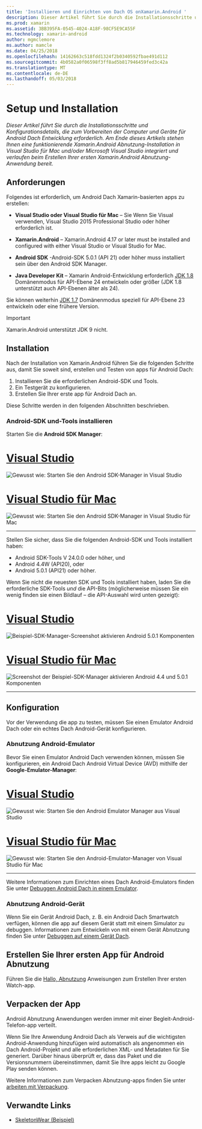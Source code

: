 ```yaml
---
title: 'Installieren und Einrichten von Dach OS onXamarin.Android '
description: Dieser Artikel führt Sie durch die Installationsschritte und Konfigurationsdetails, die zum Vorbereiten der Computer und Geräte für Android Dach Entwicklung erforderlich. Am Ende dieses Artikels stehen Ihnen eine funktionierende Xamarin.Android Abnutzung-Installation in Visual Studio für Mac und/oder Microsoft Visual Studio integriert und verlaufen beim Erstellen Ihrer ersten Xamarin.Android Abnutzung-Anwendung bereit.
ms.prod: xamarin
ms.assetid: 3BB395FA-0545-4024-A18F-98CF5E9CA55F
ms.technology: xamarin-android
author: mgmclemore
ms.author: mamcle
ms.date: 04/25/2018
ms.openlocfilehash: 14162663c518fdd1324f2b0340592fbae491d112
ms.sourcegitcommit: 4b0582a0f06598f3ff8ad5b817946459fed3c42a
ms.translationtype: MT
ms.contentlocale: de-DE
ms.lasthandoff: 05/03/2018
---
```

# <a name="setup-and-installation"></a>Setup und Installation

_Dieser Artikel führt Sie durch die Installationsschritte und Konfigurationsdetails, die zum Vorbereiten der Computer und Geräte für Android Dach Entwicklung erforderlich. Am Ende dieses Artikels stehen Ihnen eine funktionierende Xamarin.Android Abnutzung-Installation in Visual Studio für Mac und/oder Microsoft Visual Studio integriert und verlaufen beim Erstellen Ihrer ersten Xamarin.Android Abnutzung-Anwendung bereit._

## <a name="requirements"></a>Anforderungen

Folgendes ist erforderlich, um Android Dach Xamarin-basierten apps zu erstellen:

-   **Visual Studio oder Visual Studio für Mac** &ndash; Sie Wenn Sie Visual verwenden, Visual Studio 2015 Professional Studio oder höher erforderlich ist.

-   **Xamarin.Android** &ndash; Xamarin.Android 4.17 or later must be installed and configured with either Visual Studio or Visual Studio for Mac.

-   **Android SDK** -Android-SDK 5.0.1 (API 21) oder höher muss installiert sein über den Android SDK Manager.

-   **Java Developer Kit** &ndash; Xamarin Android-Entwicklung erforderlich [JDK 1.8](http://www.oracle.com/technetwork/java/javase/downloads/jdk8-downloads-2133151.html) Domänenmodus für API-Ebene 24 entwickeln oder größer (JDK 1.8 unterstützt auch API-Ebenen älter als 24).

Sie können weiterhin [JDK 1.7](http://www.oracle.com/technetwork/java/javase/downloads/jdk7-downloads-1880260.html) Domänenmodus speziell für API-Ebene 23 entwickeln oder eine frühere Version.

> [!IMPORTANT]
> Xamarin.Android unterstützt JDK 9 nicht.

## <a name="installation"></a>Installation

Nach der Installation von Xamarin.Android führen Sie die folgenden Schritte aus, damit Sie soweit sind, erstellen und Testen von apps für Android Dach: 

1.  Installieren Sie die erforderlichen Android-SDK und Tools.
2.  Ein Testgerät zu konfigurieren.
3.  Erstellen Sie Ihrer erste app für Android Dach an.

Diese Schritte werden in den folgenden Abschnitten beschrieben.


### <a name="install-android-sdk-and-tools"></a>Android-SDK und-Tools installieren 

Starten Sie die **Android SDK Manager**: 

# <a name="visual-studiotabvswin"></a>[Visual Studio](#tab/vswin)

![Gewusst wie: Starten Sie den Android SDK-Manager in Visual Studio](installation-images/vs/sdk-menu.png)

# <a name="visual-studio-for-mactabvsmac"></a>[Visual Studio für Mac](#tab/vsmac)

![Gewusst wie: Starten Sie den Android SDK-Manager in Visual Studio für Mac](installation-images/xs/sdk-menu.png)

-----


Stellen Sie sicher, dass Sie die folgenden Android-SDK und Tools installiert haben:

* Android SDK-Tools V 24.0.0 oder höher, und
* Android 4.4W (API20), oder
* Android 5.0.1 (API21) oder höher.

Wenn Sie nicht die neuesten SDK und Tools installiert haben, laden Sie die erforderliche SDK-Tools *und* die API-Bits (möglicherweise müssen Sie ein wenig finden sie einen Bildlauf &ndash; die API-Auswahl wird unten gezeigt): 

# <a name="visual-studiotabvswin"></a>[Visual Studio](#tab/vswin)

![Beispiel-SDK-Manager-Screenshot aktivieren Android 5.0.1 Komponenten](installation-images/vs/sdk-select.png)

# <a name="visual-studio-for-mactabvsmac"></a>[Visual Studio für Mac](#tab/vsmac)

![Screenshot der Beispiel-SDK-Manager aktivieren Android 4.4 und 5.0.1 Komponenten](installation-images/xs/sdk-select.png)

-----


## <a name="configuration"></a>Konfiguration

Vor der Verwendung die app zu testen, müssen Sie einen Emulator Android Dach oder ein echtes Dach Android-Gerät konfigurieren. 


### <a name="android-wear-emulator"></a>Abnutzung Android-Emulator

Bevor Sie einen Emulator Android Dach verwenden können, müssen Sie konfigurieren, ein Android Dach Android Virtual Device (AVD) mithilfe der **Google-Emulator-Manager**:

# <a name="visual-studiotabvswin"></a>[Visual Studio](#tab/vswin)

![Gewusst wie: Starten Sie den Android Emulator Manager aus Visual Studio](installation-images/vs/emulator-menu.png)

# <a name="visual-studio-for-mactabvsmac"></a>[Visual Studio für Mac](#tab/vsmac)

![Gewusst wie: Starten Sie den Android-Emulator-Manager von Visual Studio für Mac](installation-images/xs/emulator-menu.png)

-----

Weitere Informationen zum Einrichten eines Dach Android-Emulators finden Sie unter [Debuggen Android Dach in einem Emulator](~/android/wear/deploy-test/debug-on-emulator.md).


### <a name="android-wear-device"></a>Abnutzung Android-Gerät

Wenn Sie ein Gerät Android Dach, z. B. ein Android Dach Smartwatch verfügen, können die app auf diesem Gerät statt mit einem Simulator zu debuggen. Informationen zum Entwickeln von mit einem Gerät Abnutzung finden Sie unter [Debuggen auf einem Gerät Dach](~/android/wear/deploy-test/debug-on-device.md).


## <a name="create-your-first-android-wear-app"></a>Erstellen Sie Ihrer ersten App für Android Abnutzung

Führen Sie die [Hallo, Abnutzung](~/android/wear/get-started/hello-wear.md) Anweisungen zum Erstellen Ihrer ersten Watch-app.


## <a name="packaging-your-app"></a>Verpacken der App

Android Abnutzung Anwendungen werden immer mit einer Begleit-Android-Telefon-app verteilt. 

Wenn Sie Ihre Anwendung Android Dach als Verweis auf die wichtigsten Android-Anwendung hinzufügen wird automatisch als angenommen ein Dach Android-Projekt und alle erforderlichen XML- und Metadaten für Sie generiert. Darüber hinaus überprüft er, dass das Paket und die Versionsnummern übereinstimmen, damit Sie Ihre apps leicht zu Google Play senden können. 

Weitere Informationen zum Verpacken Abnutzung-apps finden Sie unter [arbeiten mit Verpackung](~/android/wear/deploy-test/packaging.md).


## <a name="related-links"></a>Verwandte Links

- [SkeletonWear (Beispiel)](https://developer.xamarin.com/samples/SkeletonWear/)
